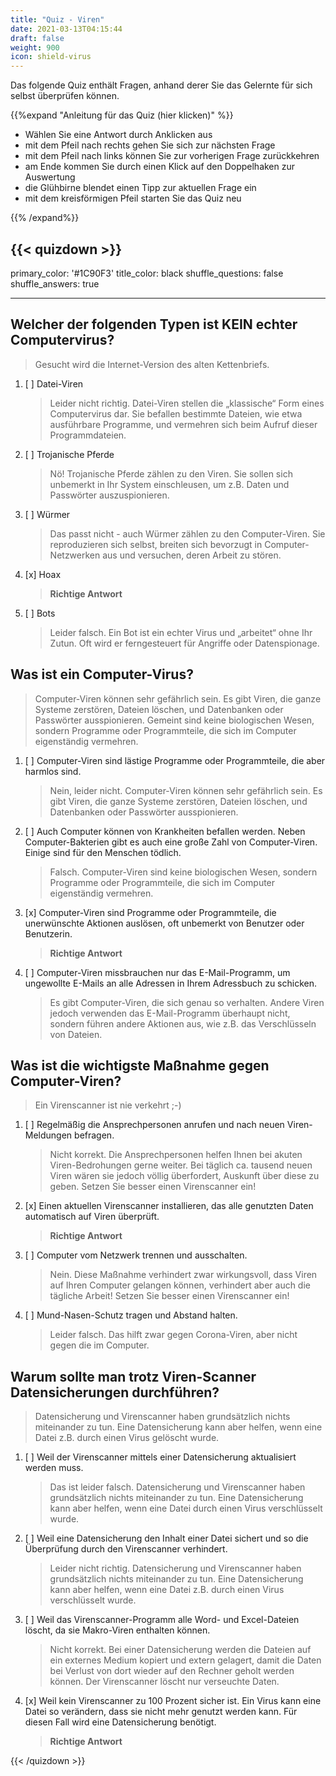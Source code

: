 ```yaml
---
title: "Quiz - Viren"
date: 2021-03-13T04:15:44
draft: false
weight: 900
icon: shield-virus
---
```


Das folgende Quiz enthält Fragen, anhand derer Sie das Gelernte für sich selbst überprüfen können.

{{%expand "Anleitung für das Quiz (hier klicken)" %}}

  - Wählen Sie eine Antwort durch Anklicken aus 
  - mit dem Pfeil nach rechts gehen Sie sich zur nächsten Frage
  - mit dem Pfeil nach links können Sie zur vorherigen Frage zurückkehren
  - am Ende kommen Sie durch einen Klick auf den Doppelhaken zur Auswertung
  - die Glühbirne blendet einen Tipp zur aktuellen Frage ein
  - mit dem kreisförmigen Pfeil starten Sie das Quiz neu

{{% /expand%}}

{{< quizdown >}}
---
primary_color: '#1C90F3'
title_color: black
shuffle_questions: false
shuffle_answers: true

---

## Welcher der folgenden Typen ist KEIN echter Computervirus?

> Gesucht wird die Internet-Version des alten Kettenbriefs.

1. [ ] Datei-Viren

	>Leider nicht richtig. Datei-Viren stellen die „klassische“ Form eines Computervirus dar. Sie befallen bestimmte Dateien, wie etwa ausführbare Programme, und vermehren sich beim Aufruf dieser Programmdateien.
3. [ ] Trojanische Pferde

	>Nö!  Trojanische Pferde zählen zu den Viren. Sie sollen sich unbemerkt in Ihr System einschleusen, um z.B. Daten und Passwörter auszuspionieren.
4. [ ] Würmer

	>Das passt nicht - auch Würmer zählen zu den Computer-Viren. Sie reproduzieren sich selbst, breiten sich bevorzugt in Computer-Netzwerken aus und versuchen, deren Arbeit zu stören.
5. [x] Hoax

	>**Richtige Antwort**
6. [ ] Bots 

	>Leider falsch. Ein Bot ist ein echter Virus und „arbeitet“ ohne Ihr Zutun. Oft wird er ferngesteuert für Angriffe oder Datenspionage.

## Was ist ein Computer-Virus?

> Computer-Viren können sehr gefährlich sein. Es gibt Viren, die ganze Systeme zerstören, Dateien löschen, und Datenbanken oder Passwörter ausspionieren. Gemeint sind keine biologischen Wesen, sondern Programme oder Programmteile, die sich im Computer eigenständig vermehren.

1. [ ] Computer-Viren sind lästige Programme oder Programmteile, die aber harmlos sind.

	>Nein, leider nicht. Computer-Viren können sehr gefährlich sein. Es gibt Viren, die ganze Systeme zerstören, Dateien löschen, und Datenbanken oder Passwörter ausspionieren.
2. [ ] Auch Computer können von Krankheiten befallen werden. Neben Computer-Bakterien gibt es auch eine große Zahl von Computer-Viren. Einige sind für den Menschen tödlich.

	>Falsch. Computer-Viren sind keine biologischen Wesen, sondern Programme oder Programmteile, die sich im Computer eigenständig vermehren.
3. [x] Computer-Viren sind Programme oder Programmteile, die unerwünschte Aktionen auslösen, oft unbemerkt von Benutzer oder Benutzerin.

	>**Richtige Antwort**
4. [ ] Computer-Viren missbrauchen nur das E-Mail-Programm, um ungewollte E-Mails an alle Adressen in Ihrem Adressbuch zu schicken.

	>Es gibt Computer-Viren, die sich genau so verhalten. Andere Viren jedoch verwenden das E-Mail-Programm überhaupt nicht, sondern führen andere Aktionen aus, wie z.B. das Verschlüsseln von Dateien.

## Was ist die wichtigste Maßnahme gegen Computer-Viren?

> Ein Virenscanner ist nie verkehrt ;-)

1. [ ] Regelmäßig die Ansprechpersonen anrufen und nach neuen Viren-Meldungen befragen.

	>Nicht korrekt. Die Ansprechpersonen helfen Ihnen bei akuten Viren-Bedrohungen gerne weiter. Bei täglich ca. tausend neuen Viren wären sie jedoch völlig überfordert, Auskunft über diese zu geben. Setzen Sie besser einen Virenscanner ein!
2. [x] Einen aktuellen Virenscanner installieren, das alle genutzten Daten automatisch auf Viren überprüft.

	>**Richtige Antwort**
3. [ ] Computer vom Netzwerk trennen und ausschalten.

	>Nein. Diese Maßnahme verhindert zwar wirkungsvoll, dass Viren auf Ihren Computer gelangen können, verhindert aber auch die tägliche Arbeit! Setzen Sie besser einen Virenscanner ein!
4. [ ] Mund-Nasen-Schutz tragen und Abstand halten.

	>Leider falsch. Das hilft zwar gegen Corona-Viren, aber nicht gegen die im Computer.

## Warum sollte man trotz Viren-Scanner Datensicherungen durchführen?

> Datensicherung und Virenscanner haben grundsätzlich nichts miteinander zu tun. Eine Datensicherung kann aber helfen, wenn eine Datei z.B. durch einen Virus gelöscht wurde. 

1. [ ] Weil der Virenscanner mittels einer Datensicherung aktualisiert werden muss. 

	>Das ist leider falsch. Datensicherung und Virenscanner haben grundsätzlich nichts miteinander zu tun. Eine Datensicherung kann aber helfen, wenn eine Datei durch einen Virus verschlüsselt wurde.
2. [ ] Weil eine Datensicherung den Inhalt einer Datei sichert und so die Überprüfung durch den Virenscanner verhindert. 

	>Leider nicht richtig. Datensicherung und Virenscanner haben grundsätzlich nichts miteinander zu tun. Eine Datensicherung kann aber helfen, wenn eine Datei z.B. durch einen Virus verschlüsselt wurde.
3. [ ] Weil das Virenscanner-Programm alle Word- und Excel-Dateien löscht, da sie Makro-Viren enthalten können.

	>Nicht korrekt. Bei einer Datensicherung werden die Dateien auf ein externes Medium kopiert und extern gelagert, damit die Daten bei Verlust von dort wieder auf den Rechner geholt werden können. Der Virenscanner löscht nur verseuchte Daten.
4. [x] Weil kein Virenscanner zu 100 Prozent sicher ist. Ein Virus kann eine Datei so verändern, dass sie nicht mehr genutzt werden kann. Für diesen Fall wird eine Datensicherung benötigt.

	>**Richtige Antwort**


{{< /quizdown >}}

